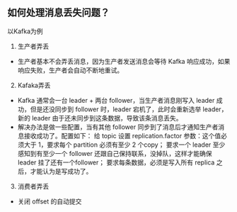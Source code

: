 ## 如何处理消息丢失问题？

以Kafka为例

1. 生产者弄丢
- 生产者基本不会弄丢消息，因为生产者发送消息会等待 Kafka 响应成功，如果响应失败，生产者会自动不断地重试。

2. Kafaka弄丢
- Kafka 通常会一台 leader + 两台 follower，当生产者消息刚写入 leader 成功，但是还没同步到 follower 时，leader 宕机了，此时会重新选举 leader，新的 leader 由于还未同步到这条数据，导致该条消息丢失。
- 解决办法是做一些配置，当有其他 follower 同步到了消息后才通知生产者消息接收成功了。配置如下：
给 topic 设置 replication.factor 参数：这个值必须大于 1，要求每个 partition 必须有至少 2 个copy；
要求一个 leader 至少感知到有至少一个 follower 还跟自己保持联系，没掉队，这样才能确保 leader 挂了还有一个follower；
要求每条数据，必须是写入所有 replica 之后，才能认为是写成功了。

3. 消费者弄丢
- 关闭 offset 的自动提交
